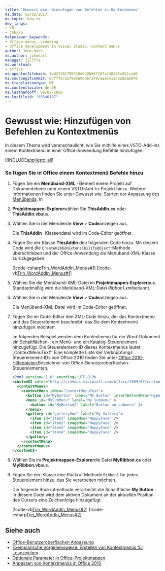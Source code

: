```yaml
---
title: 'Gewusst wie: Hinzufügen von Befehlen zu Kontextmenüs'
ms.date: 02/02/2017
ms.topic: how-to
dev_langs:
- VB
- CSharp
helpviewer_keywords:
- Office menus, creating
- Office development in Visual Studio, context menus
author: John-Hart
ms.author: johnhart
manager: jillfra
ms.workload:
- office
ms.openlocfilehash: 1ad27481799718d9d2b0872d7a43837fc822ca40
ms.sourcegitcommit: 6cfffa72af599a9d667249caaaa411bb28ea69fd
ms.translationtype: MT
ms.contentlocale: de-DE
ms.lasthandoff: 09/02/2020
ms.locfileid: "85546197"
---
```

# <a name="how-to-add-commands-to-shortcut-menus"></a>Gewusst wie: Hinzufügen von Befehlen zu Kontextmenüs
  In diesem Thema wird veranschaulicht, wie Sie mithilfe eines VSTO-Add-ins einem Kontextmenü in einer Office-Anwendung Befehle hinzufügen.

 [!INCLUDE[appliesto_all](../vsto/includes/appliesto-all-md.md)]

### <a name="to-add-commands-to-shortcut-menus-in-office"></a>So fügen Sie in Office einem Kontextmenü Befehle hinzu

1. Fügen Sie ein **Menüband-XML** -Element einem Projekt auf Dokumentebene oder einem VSTO-Add-In-Projekt hinzu. Weitere Informationen finden Sie unter Gewusst [wie: Starten der Anpassung des Menübands](../vsto/how-to-get-started-customizing-the-ribbon.md). In

2. **Projektmappen-Explorer**wählen Sie **ThisAddIn.cs** oder **ThisAddIn.vb**aus.

3. Wählen Sie in der Menüleiste **View**  >  **Code**anzeigen aus.

     Die **ThisAddin** -Klassendatei wird im Code-Editor geöffnet.

4. Fügen Sie der Klasse **ThisAddin** den folgenden Code hinzu. Mit diesem Code wird die `CreateRibbonExtensibilityObject`-Methode überschrieben und der Office-Anwendung die Menüband-XML-Klasse zurückgegeben.

     [!code-csharp[Trin_WordAddIn_Menus#1](../vsto/codesnippet/CSharp/trin_wordaddin_menus.cs/thisaddin.cs#1)]
     [!code-vb[Trin_WordAddIn_Menus#1](../vsto/codesnippet/VisualBasic/trin_wordaddin_menus.vb/thisaddin.vb#1)]

5. Wählen Sie die Menüband-XML-Datei im **Projektmappen-Explorer**aus. Standardmäßig wird die Menüband-XML-Datei *Ribbon1.xml*benannt.

6. Wählen Sie in der Menüleiste **View**  >  **Code**anzeigen aus.

     Die Menüband-XML-Datei wird im Code-Editor geöffnet.

7. Fügen Sie im Code-Editor den XML-Code hinzu, der das Kontextmenü und das Steuerelement beschreibt, das Sie dem Kontextmenü hinzufügen möchten.

     Im folgenden Beispiel werden dem Kontextmenü für ein Word-Dokument ein Schaltflächen-, ein Menü- und ein Katalog-Steuerelement hinzugefügt. Die Steuerelement-ID dieses Kontextmenüs lautet „ContextMenuText“. Eine komplette Liste der Verknüpfungs Steuerelement-IDs von Office 2010 finden Sie unter [Office 2010-Hilfedateien:](https://www.microsoft.com/download/details.aspx?id=6627)Bezeichner von Office-Benutzeroberflächen-Steuerelementen.

    ```xml
    <?xml version="1.0" encoding="UTF-8"?>
    <customUI xmlns="http://schemas.microsoft.com/office/2009/07/customui">
      <contextMenus>
        <contextMenu idMso="ContextMenuText">
          <button id="MyButton" label="My Button" insertBeforeMso="HyperlinkInsert" onAction="GetButtonID" />
          <menu id="MySubMenu" label="My Submenu" >
            <button id="MyButton2" label="Button on submenu" />
          </menu>
          <gallery id="galleryOne" label="My Gallery">
            <item id="item1" imageMso="HappyFace" />
            <item id="item2" imageMso="HappyFace" />
            <item id="item3" imageMso="HappyFace" />
            <item id="item4" imageMso="HappyFace" />
          </gallery>
        </contextMenu>
      </contextMenus>
    </customUI>
    ```

8. Wählen Sie im **Projektmappen-Explorer**die Datei **MyRibbon.cs** oder **MyRibbon.vb**aus.

9. Fügen Sie der-Klasse eine Rückruf Methode `Ribbon1` für jedes Steuerelement hinzu, das Sie verarbeiten möchten.

     Die folgende Rückrufmethode verarbeitet die Schaltfläche **My Button** . In diesem Code wird dem aktiven Dokument an der aktuellen Position des Cursors eine Zeichenfolge hinzugefügt.

     [!code-vb[Trin_WordAddIn_Menus#2](../vsto/codesnippet/VisualBasic/trin_wordaddin_menus.vb/ribbon1.vb#2)]
     [!code-csharp[Trin_WordAddIn_Menus#2](../vsto/codesnippet/CSharp/trin_wordaddin_menus.cs/ribbon1.cs#2)]

## <a name="see-also"></a>Siehe auch
- [Office-Benutzeroberflächen Anpassung](../vsto/office-ui-customization.md)
- [Exemplarische Vorgehensweise: Erstellen von Kontextmenüs für Lesezeichen](../vsto/walkthrough-creating-shortcut-menus-for-bookmarks.md)
- [Optionale Parameter in Office-Projektmappen](../vsto/optional-parameters-in-office-solutions.md)
- [Anpassen von Kontextmenüs in Office 2010](/previous-versions/office/developer/office-2010/ee691832(v=office.14))
